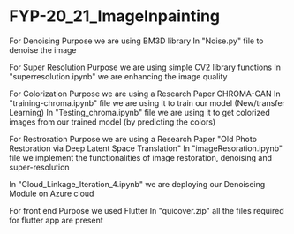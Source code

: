 # FYP-20_21_ImageInpainting


For Denoising Purpose we are using BM3D library
In "Noise.py" file to denoise the image


For Super Resolution Purpose we are using simple CV2 library functions
In "superresolution.ipynb" we are enhancing the image quality


For Colorization Purpose we are using a Research Paper CHROMA-GAN
In "training-chroma.ipynb" file we are using it to train our model (New/transfer Learning)
In "Testing_chroma.ipynb" file we are using it to get colorized images from our trained model (by predicting the colors)


For Restroration Purpose we are using a Research Paper "Old Photo Restoration via Deep Latent Space Translation"
In "imageResoration.ipynb" file we implement the functionalities of image restoration, denoising and super-resolution


In "Cloud_Linkage_Iteration_4.ipynb" we are deploying our Denoiseing Module on Azure cloud

For front end Purpose we used Flutter
In "quicover.zip" all the files required for flutter app are present
